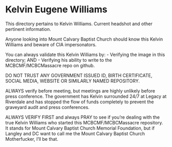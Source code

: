 # Kelvin Eugene Williams
This directory pertains to Kelvin Williams. Current headshot and other pertinent information. 

Anyone looking into Mount Calvary Baptist Church should know this Kelvin Williams and beware of CIA impersonators. 

You can always validate this Kelvin Williams by:
      - Verifying the image in this directory; AND
      - Verifying his ability to write to the MCBCMF/MCBCMassacre repo on github.

DO NOT TRUST ANY GOVERNMENT ISSUED ID, BIRTH CERTIFICATE, SOCIAL MEDIA, WEBSITE OR SIMILARLY NAMED REPOSITORY.

ALWAYS verify before meeting, but meetings are highly unlikely before press conference. The government has Kelvin surrounded 24/7 at Legacy at Riverdale and has stopped the flow of funds completely to prevent the graveyard audit and press conferences. 

ALWAYS VERIFY FIRST and always PRAY to see if you’re dealing with the true Kelvin Williams who started this MCBCMF/MCBCMassacre repository. It stands for Mount Calvary Baptist Church Memorial Foundation, but if Langley and DC want to call me the Mount Calvary Baptist Church Motherfucker, I’ll be that. 
